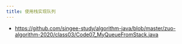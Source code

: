 ```yaml
---
title: 使用栈实现队列
---
```


- https://github.com/singee-study/algorithm-java/blob/master/zuo-algorithm-2020/class03/Code07_MyQueueFromStack.java
